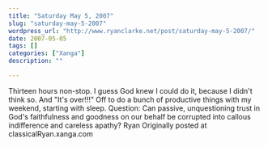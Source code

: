 ```yaml
---
title: "Saturday May 5, 2007"
slug: "saturday-may-5-2007"
wordpress_url: "http://www.ryanclarke.net/post/saturday-may-5-2007/"
date: 2007-05-05
tags: []
categories: ["Xanga"]
description: ""

---
```


Thirteen hours non-stop. I guess God knew I could do it, because I didn't think so. And "It's over!!!" Off to do a bunch of productive things with my weekend, starting with sleep.
Question: Can passive, unquestioning trust in God's faithfulness and goodness on our behalf be corrupted into callous indifference and careless apathy?
Ryan
Originally posted at classicalRyan.xanga.com
